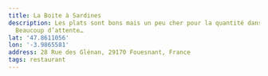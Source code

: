 ```yaml
---
title: La Boite à Sardines
description: Les plats sont bons mais un peu cher pour la quantité dans l’assiette.
  Beaucoup d’attente…
lat: '47.8611056'
lon: '-3.9865581'
address: 28 Rue des Glénan, 29170 Fouesnant, France
tags: restaurant
---
```

